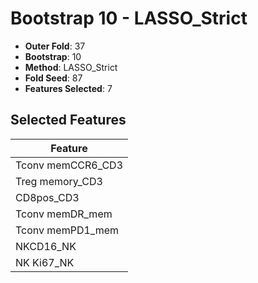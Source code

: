 # Bootstrap 10 - LASSO_Strict

- **Outer Fold**: 37
- **Bootstrap**: 10
- **Method**: LASSO_Strict
- **Fold Seed**: 87
- **Features Selected**: 7

## Selected Features

| Feature |
|---------|
| Tconv memCCR6_CD3 |
| Treg memory_CD3 |
| CD8pos_CD3 |
| Tconv memDR_mem |
| Tconv memPD1_mem |
| NKCD16_NK |
| NK Ki67_NK |
